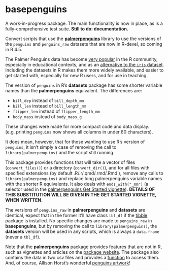 
<!-- README.md is generated from README.Rmd. Please edit that file -->

# basepenguins

A work-in-progress package. The main functionality is now in place, as
is a fully-comprehensive test suite. **Still to do: documentation.**

Convert scripts that use the
**[palmerpenguins](https://allisonhorst.github.io/palmerpenguins/index.html)**
library to use the versions of the `penguins` and `penguins_raw`
datasets that are now in R-devel, so coming in R 4.5.

The Palmer Penguins data has become [very
popular](https://apreshill.github.io/palmerpenguins-useR-2022/) in the R
community, especially in educational contexts, and as an [alternative to
the `iris`
dataset](https://journal.r-project.org/articles/RJ-2022-020/). Including
the datasets in R makes them more widely available, and easier to get
started with, especially for new R users, and for use in teaching.

The version of `penguins` in R’s **datasets** package has some shorter
variable names than the **palmerpenguins** equivalent. The differences
are:

- `bill_dep` instead of `bill_depth_mm`
- `bill_len` instead of `bill_length_mm`
- `flipper_len` instead of `flipper_length_mm`
- `body_mass` instead of `body_mass_g`

These changes were made for more compact code and data display.
(e.g. printing `penguins` now shows all columns in under 80 characters).

It does mean, however, that for those wanting to use R’s version of
`penguins`, it isn’t simply a case of removing the call to
`library(palmerpenguins)` and the script still running.

This package provides functions that will take a vector of files
(`convert_files()`) or a directory (`convert_dir()`), and for all files
with specified extensions (by default .R/.r/.qmd/.rmd/.Rmd ), remove any
calls to `library(palmerpenguins)` and replace long palmerpenguins
variable names with the shorter R equivalents. It also deals with
`ends_with("_mm")` (a selector used in the [palmerpenguins Get Started
vignette](https://allisonhorst.github.io/palmerpenguins/articles/intro.html)).
**DETAILS OF THIS SUBSTITUTION WILL BE GIVEN IN THE GET STARTED
VIGNETTE, WHEN WRITTEN.**

The versions of `penguins_raw` in **palmerpenguins** and **datasets**
are identical, expect that in the former it’ll have class `tbl_df` if
the [tibble](https://tibble.tidyverse.org) package is installed. No
specific changes are made to `penguins_raw` in **basepenguins**, but by
removing the call to `library(palmerpenguins)`, the **datasets** version
will be used in any scripts, which is always a `data.frame` (never a
`tbl_df`).

Note that the **palmerpenguins** package provides features that are not
in R, such as vignettes and articles on the [package
website](https://allisonhorst.github.io/palmerpenguins/index.html). The
package also contains the data in two csv files and provides a
[function](https://allisonhorst.github.io/palmerpenguins/reference/path_to_file.html)
to access them. And, of course, Allison Horst’s wonderful [penguins
artwork](https://allisonhorst.github.io/palmerpenguins/articles/art.html)!

<!-- badges: start -->

<!-- badges: end -->

<!-- 
The goal of basepenguins is to ...
&#10;## Installation
&#10;You can install the development version of basepenguins from [GitHub](https://github.com/) with:
&#10;``` r
# install.packages("pak")
pak::pak("EllaKaye/basepenguins")
```
&#10;-->
